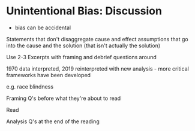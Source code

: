 # Unintentional Bias: Discussion

- bias can be accidental

Statements that don't disaggregate cause and effect
assumptions that go into the cause and the solution (that isn't actually the solution)

Use 2-3 Excerpts with framing and debrief questions around

1970 data interpreted, 2019 reinterpreted with new analysis - more critical frameworks have been developed

e.g. race blindness



Framing Q's before what they're about to read

Read

Analysis Q's at the end of the reading



